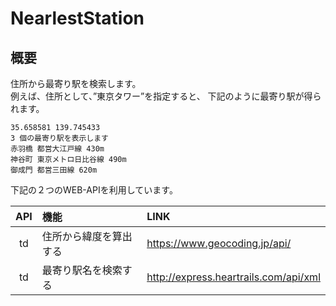 # NearlestStation
## 概要
住所から最寄り駅を検索します。  
例えば、住所として、”東京タワー”を指定すると、
下記のように最寄り駅が得られます。
```
35.658581 139.745433
3 個の最寄り駅を表示します
赤羽橋 都営大江戸線 430m
神谷町 東京メトロ日比谷線 490m
御成門 都営三田線 620m
```

下記の２つのWEB-APIを利用しています。<br>

| API | 機能 | LINK |
| :-: | :-- | :-- |
| td | 住所から緯度を算出する | https://www.geocoding.jp/api/ |
| td | 最寄り駅名を検索する | http://express.heartrails.com/api/xml |
